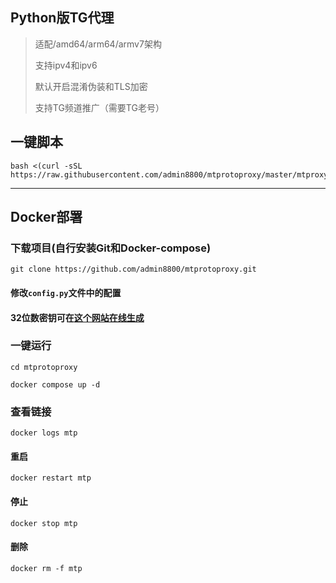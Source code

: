 ## Python版TG代理 ##

>适配/amd64/arm64/armv7架构
>
>支持ipv4和ipv6
>
>默认开启混淆伪装和TLS加密
>
>支持TG频道推广（需要TG老号）

## 一键脚本
```
bash <(curl -sSL https://raw.githubusercontent.com/admin8800/mtprotoproxy/master/mtproxy.sh)
```
---

## Docker部署

### 下载项目(自行安装Git和Docker-compose)
```
git clone https://github.com/admin8800/mtprotoproxy.git
```
#### 修改`config.py`文件中的配置

#### 32位数密钥可在[这个网站在线生成](https://www.lzltool.com/Tools/RandomHex)

### 一键运行
```
cd mtprotoproxy
```
```
docker compose up -d
```

### 查看链接

```
docker logs mtp
```

#### 重启
```
docker restart mtp
```

#### 停止
```
docker stop mtp
```
#### 删除
```
docker rm -f mtp
```
